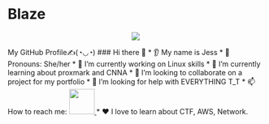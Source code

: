 # Blaze
<p align="center">
  <img src="https://capsule-render.vercel.app/api?text=Hey Everyone!🕹️&animation=fadeIn&type=waving&color=gradient&height=100"/>
</p>
My GitHub Profile✍️(◔◡◔)
### Hi there 👋
* 👂 My name is Jess
* 👩 Pronouns: She/her
* 🔭 I’m currently working on Linux skills
* 🌱 I’m currently learning about proxmark and CNNA
* 🤝 I’m looking to collaborate on a project for my portfolio
* 🤔 I’m looking for help with EVERYTHING T_T
* 📫 How to reach me: </a>
<a href="www.linkedin.com/in/jess-tan-816098285">
  <img height="50" src="https://user-images.githubusercontent.com/46517096/166973395-19676cd8-f8ec-4abf-83ff-da8243505b82.png"/>
</a>
* ❤️ I love to learn about CTF, AWS, Network.

